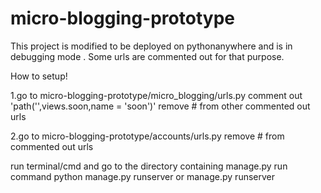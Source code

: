 # micro-blogging-prototype
This project is modified to be deployed on pythonanywhere and is in debugging mode . Some urls are commented out for that purpose.

How to setup!

1.go to micro-blogging-prototype/micro_blogging/urls.py 
    comment out 'path('',views.soon,name = 'soon')'
    remove # from other commented out urls
    
2.go to micro-blogging-prototype/accounts/urls.py
    remove # from commented out urls
    
run terminal/cmd and go to the directory containing manage.py
  run command python manage.py runserver or manage.py runserver
  
  
